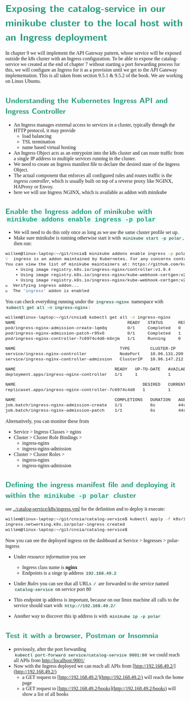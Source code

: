 <style>
body {
  font-family: "Spectral", "Gentium Basic", Cardo, "Linux Libertine o", "Palatino Linotype", Cambria, serif;
  font-size: 100% !important;
  padding-right: 12%;
}
code {
	padding: 0 .25em;
	
	white-space: pre;
	font-family: "Tlwg mono", Consolas, "Liberation Mono", Menlo, Courier, monospace;
	
	background-color: #ECFFFA;
	//border: 1px solid #ccc;
	//border-radius: 3px;
}

kbd {
	display: inline-block;
	padding: 3px 5px;
	font-family: "Tlwg mono", Consolas, "Liberation Mono", Menlo, Courier, monospace;
	line-height: 10px;
	color: #555;
	vertical-align: middle;
	background-color: #ECFFFA;
	border: solid 1px #ccc;
	border-bottom-color: #bbb;
	border-radius: 3px;
	box-shadow: inset 0 -1px 0 #bbb;
}

h1,h2,h3,h4,h5 {
  color: #269B7D; 
  font-family: "fira sans", "Latin Modern Sans", Calibri, "Trebuchet MS", sans-serif;
}

img {
  width: auto; 
  height: 80%;
  max-height: 100%; 
}
</style>

# Exposing the catalog-service in our minikube cluster to the local host with an Ingress deployment
In chapter 9 we will implement the API Gateway pattern, whose service will be exposed outside the k8s cluster with an
Ingress configuration. To be able to expose the catalog-service we created at the end of chapter 7 without starting a
port forwarding process for this, we will configure an Ingress for it as a provision until we get to the API Gateway 
implementation. This is all taken from section 9.5.1 & 9.5.2 of the book.
We are working on Linux Ubuntu.

## Understanding the Kubernetes Ingress API and Ingress Controller
- An Ingress manages external access to services in a cluster, typically through the HTTP protocol, it may provide
  - load balancing
  - TSL termination
  - name based virtual hosting
- An Ingress Object acts as an entrypoint into the k8s cluster and can route traffic from a single IP address to multiple
  services running in the cluster.
- We need to create an Ingress manifest file to declare the desired state of the Ingress Object.
- The actual component that enforces all configured rules and routes traffic is the _ingress controller_, which is
  usually built on top of a reverse proxy like NGINX, HAProxy or Envoy.
- here we will use Ingress NGINX, which is available as addon with minikube

## Enable the Ingress addon of minikube with `minikube addons enable ingress -p polar`
- We will need to do this only once as long as we use the same cluster profile set up.
- Make sure minikube is running otherwise start it with `minikube start -p polar`, then run:
```bash
willem@linux-laptop:~/git/cnsia$ minikube addons enable ingress -p polar
💡  ingress is an addon maintained by Kubernetes. For any concerns contact minikube on GitHub.
You can view the list of minikube maintainers at: https://github.com/kubernetes/minikube/blob/master/OWNERS
    ▪ Using image registry.k8s.io/ingress-nginx/controller:v1.9.4
    ▪ Using image registry.k8s.io/ingress-nginx/kube-webhook-certgen:v20231011-8b53cabe0
    ▪ Using image registry.k8s.io/ingress-nginx/kube-webhook-certgen:v20231011-8b53cabe0
🔎  Verifying ingress addon...
🌟  The 'ingress' addon is enabled
```
You can check everything running under the `ingress-nginx` namespace with `kubectl get all -n ingress-nginx`:
```bash
willem@linux-laptop:~/git/cnsia$ kubectl get all -n ingress-nginx
NAME                                            READY   STATUS      RESTARTS   AGE
pod/ingress-nginx-admission-create-lqm8q        0/1     Completed   0          44s
pod/ingress-nginx-admission-patch-r95x6         0/1     Completed   1          44s
pod/ingress-nginx-controller-7c6974c4d8-k6njm   1/1     Running     0          44s

NAME                                         TYPE        CLUSTER-IP      EXTERNAL-IP   PORT(S)                      AGE
service/ingress-nginx-controller             NodePort    10.96.131.209   <none>        80:30504/TCP,443:31116/TCP   44s
service/ingress-nginx-controller-admission   ClusterIP   10.96.147.212   <none>        443/TCP                      44s

NAME                                       READY   UP-TO-DATE   AVAILABLE   AGE
deployment.apps/ingress-nginx-controller   1/1     1            1           44s

NAME                                                  DESIRED   CURRENT   READY   AGE
replicaset.apps/ingress-nginx-controller-7c6974c4d8   1         1         1       44s

NAME                                       COMPLETIONS   DURATION   AGE
job.batch/ingress-nginx-admission-create   1/1           6s         44s
job.batch/ingress-nginx-admission-patch    1/1           6s         44s
```
Alternatively, you can monitor these from
- Service > Ingress Classes > nginx
- Cluster > Cluster Role Bindings >
  - ingress-nginx
  - ingress-nginx-admission
- Cluster > Cluster Roles >
  - ingress-nginx
  - ingress-nginx-admission

## Defining the ingress manifest file and deploying it within the `minikube -p polar` cluster
see [../catalog-service/k8s/ingress.yml](../catalog-service/k8s/ingress.yml) for the definition
and to deploy it execute:
```bash
willem@linux-laptop:~/git/cnsia/catalog-service$ kubectl apply -f k8s/ingress.yml 
ingress.networking.k8s.io/polar-ingress created
willem@linux-laptop:~/git/cnsia/catalog-service$
```

Now you can see the deployed ingress on the dashboard at Service > Ingresses > polar-ingress
- Under _resource information_ you see
  - Ingress class name is __nginx__
  - Endpoints is a singe ip address `192.168.49.2`
- Under _Rules_ you can see that all URLs `/` are forwarded to the service named `catalog-service` on service port 80

- This endpoint ip address is important, because on our linux machine all calls to the service should start with
  `http://192.168.49.2/`
- Another way to discover this ip address is with `minikube ip -p polar`

## Test it with a browser, Postman or Insomnia
- previously, after the port forwarding `kubectl port-forward service/catalog-service 9001:80` we could reach all 
  APIs from [http://localhost:9001/](http://localhost:9001/)
- Now with the Ingress deployed we can reach all APIs from [http://192.168.49.2/](http://192.168.49.2/)
  - a GET request to [http://192.168.49.2/](http://192.168.49.2/) will reach the home page
  - a GET request to [http://192.168.49.2/books](http://192.168.49.2/books) will show a list of all books
